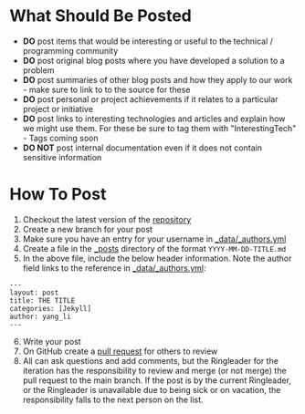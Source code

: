 What Should Be Posted
=====================
* **DO** post items that would be interesting or useful to the technical / programming community
* **DO** post original blog posts where you have developed a solution to a problem
* **DO** post summaries of other blog posts and how they apply to our work - make sure to link to to the source for these
* **DO** post personal or project achievements if it relates to a particular project or initiative
* **DO** post links to interesting technologies and articles and explain how we might use them. For these be sure to tag them with "InterestingTech" - Tags coming soon
* **DO NOT** post internal documentation even if it does not contain sensitive information


How To Post
===========
1. Checkout the latest version of the [repository](https://github.com/emory-libraries/emory-libraries.github.io)
2. Create a new branch for your post
3. Make sure you have an entry for your username in [_data/_authors.yml](./_data/_authors.yml)
4. Create a file in the [_posts](_posts) directory of the format `YYYY-MM-DD-TITLE.md`
5. In the above file, include the below header information. Note the author field links to the reference in [_data/_authors.yml](./_data/_authors.yml):
```
---
layout: post
title: THE TITLE
categories: [Jekyll]
author: yang_li
---
```
6. Write your post
7.  On GitHub create a [pull request](https://github.com/emory-libraries/emory-libraries.github.io/compare?expand=1) for others to review
8.  All can ask questions and add comments, but the Ringleader for the iteration has the responsibility to review and merge (or not merge) the pull request to the main branch.  If the post is by the current Ringleader, or the Ringleader is unavailable due to being sick or on vacation, the responsibility falls to the next person on the list.

